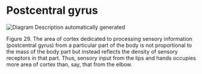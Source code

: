 # Postcentral gyrus

![Diagram  Description automatically generated](<2 - Source Material/Masters/attachments/Diagram  Description automatically generated 1.png>)

Figure 29. The area of cortex dedicated to processing sensory information (postcentral gyrus) from a particular part of the body is not proportional to the mass of the body part but instead reflects the density of sensory receptors in that part. Thus, sensory input from the lips and hands occupies more area of cortex than, say, that from the elbow.